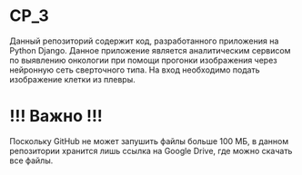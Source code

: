 # CP_3

Данный репозиторий содержит код, разработанного приложения на Python Django.
Данное приложение является аналитическим сервисом по выявлению онкологии при помощи прогонки изображения через нейронную сеть сверточного типа.
На вход необходимо подать изображение клетки из плевры.

# !!! Важно !!!

Поскольку GitHub не может запушить файлы больше 100 МБ, в данном репозитории хранится лишь ссылка на Google Drive, где можно скачать все файлы.
